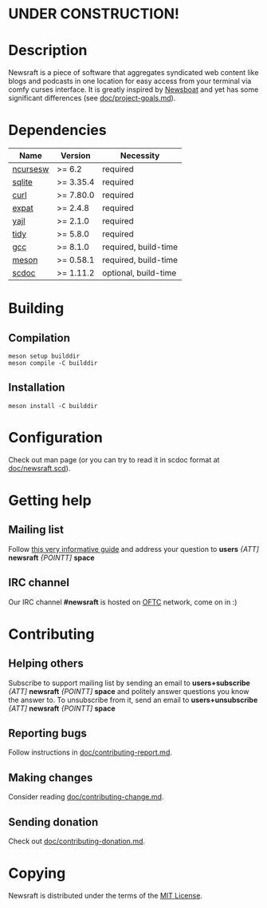 # UNDER CONSTRUCTION!

# Description

Newsraft is a piece of software that aggregates syndicated web content like blogs and podcasts in one location for easy access from your terminal via comfy curses interface. It is greatly inspired by [Newsboat](https://www.newsboat.org) and yet has some significant differences (see [doc/project-goals.md](https://codeberg.org/grisha/newsraft/src/branch/main/doc/project-goals.md)).

# Dependencies

| Name                                             | Version   | Necessity            |
|--------------------------------------------------|-----------|----------------------|
| [ncursesw](https://invisible-island.net/ncurses) | >= 6.2    | required             |
| [sqlite](https://www.sqlite.org)                 | >= 3.35.4 | required             |
| [curl](https://curl.se)                          | >= 7.80.0 | required             |
| [expat](https://github.com/libexpat/libexpat)    | >= 2.4.8  | required             |
| [yajl](https://github.com/lloyd/yajl)            | >= 2.1.0  | required             |
| [tidy](http://www.html-tidy.org)                 | >= 5.8.0  | required             |
| [gcc](https://gcc.gnu.org)                       | >= 8.1.0  | required, build-time |
| [meson](https://github.com/mesonbuild/meson)     | >= 0.58.1 | required, build-time |
| [scdoc](https://git.sr.ht/~sircmpwn/scdoc)       | >= 1.11.2 | optional, build-time |

# Building

## Compilation

```
meson setup builddir
meson compile -C builddir
```

## Installation

```
meson install -C builddir
```

# Configuration

Check out man page (or you can try to read it in scdoc format at [doc/newsraft.scd](https://codeberg.org/grisha/newsraft/src/branch/main/doc/newsraft.scd)).

# Getting help

## Mailing list

Follow [this very informative guide](https://man.sr.ht/lists.sr.ht/etiquette.md) and address your question to **users** *{ATT]* **newsraft** *{POINTT]* **space**

## IRC channel

Our IRC channel **#newsraft** is hosted on [OFTC](https://www.oftc.net) network, come on in :)

# Contributing

## Helping others

Subscribe to support mailing list by sending an email to **users+subscribe** *{ATT]* **newsraft** *{POINTT]* **space** and politely answer questions you know the answer to. To unsubscribe from it, send an email to **users+unsubscribe** *{ATT]* **newsraft** *{POINTT]* **space**

## Reporting bugs

Follow instructions in [doc/contributing-report.md](https://codeberg.org/grisha/newsraft/src/branch/main/doc/contributing-report.md).

## Making changes

Consider reading [doc/contributing-change.md](https://codeberg.org/grisha/newsraft/src/branch/main/doc/contributing-change.md).

## Sending donation

Check out [doc/contributing-donation.md](https://codeberg.org/grisha/newsraft/src/branch/main/doc/contributing-donation.md).

# Copying

Newsraft is distributed under the terms of the [MIT License](https://codeberg.org/grisha/newsraft/src/branch/main/doc/license.txt).
